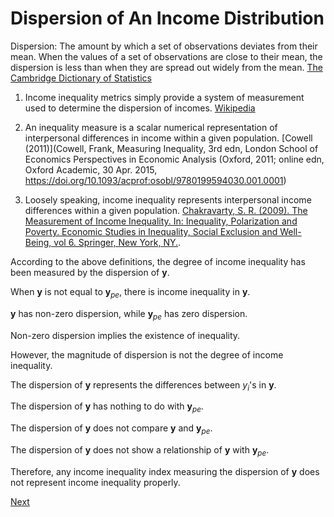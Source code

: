 # Dispersion of An Income Distribution

Dispersion: The amount by which a set of observations deviates from their mean. When the values of a set of observations are close to their mean, the dispersion is less than when they are spread out widely from the mean. [The Cambridge Dictionary of Statistics](https://www.cambridge.org/us/universitypress/subjects/statistics-probability/statistics-and-probability-general-interest/cambridge-dictionary-statistics-4th-edition?format=HB&isbn=9780521766999) 

1. Income inequality metrics simply provide a system of measurement used to determine the dispersion of incomes. [Wikipedia](https://en.wikipedia.org/wiki/Income_inequality_metrics)

2. An inequality measure is a scalar numerical representation of interpersonal differences in income within a given population. [Cowell (2011)](Cowell, Frank, Measuring Inequality, 3rd edn, London School of Economics Perspectives in Economic Analysis (Oxford, 2011; online edn, Oxford Academic, 30 Apr. 2015, https://doi.org/10.1093/acprof:osobl/9780199594030.001.0001)
   
3. Loosely speaking, income inequality represents interpersonal income differences within a given population. [Chakravarty, S. R. (2009). The Measurement of Income Inequality. In: Inequality, Polarization and Poverty. Economic Studies in Inequality, Social Exclusion and Well-Being, vol 6. Springer, New York, NY.]( https://doi.org/10.1007/978-0-387-79253-8_1).


According to the above definitions, the degree of income inequality has been measured by the dispersion of $\mathbf{y}$.

When $\mathbf{y}$ is not equal to $\mathbf{y}_{pe}$, there is income inequality in $\mathbf{y}$.

$\mathbf{y}$ has non-zero dispersion, while $\mathbf{y}_{pe}$ has zero dispersion.

Non-zero dispersion implies the existence of inequality.

However, the magnitude of dispersion is not the degree of income inequality.


The dispersion of $\mathbf{y}$ represents the differences between $y_i$'s in $\mathbf{y}$.

The dispersion of $\mathbf{y}$ has nothing to do with $\mathbf{y}_{pe}$.

The dispersion of $\mathbf{y}$ does not compare $\mathbf{y}$ and $\mathbf{y}_{pe}$.

The dispersion of $\mathbf{y}$ does not show a relationship of $\mathbf{y}$ with $\mathbf{y}_{pe}$.

Therefore, any income inequality index measuring the dispersion of $\mathbf{y}$ does not represent income inequality properly.

[Next](./WhatIsIncome.md)
